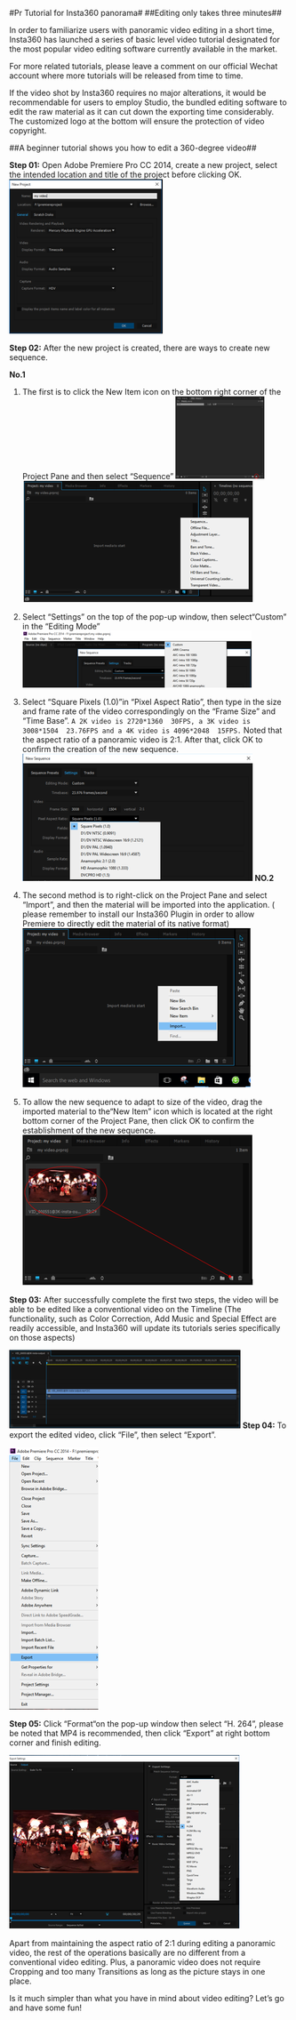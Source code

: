 #Pr Tutorial for Insta360 panorama#
##Editing only takes three minutes##
 
In order to familiarize users with panoramic video editing in a short time, Insta360 has launched a series of basic level video tutorial designated for the most popular video editing software currently available in the market. 

For more related tutorials, please leave a comment on our official Wechat account where more tutorials will be released from time to time.  

If the video shot by Insta360 requires no major alterations, it would be recommendable for users to employ Studio, the bundled editing software to edit the raw material as it can cut down the exporting time considerably. The customized logo at the bottom will ensure the protection of video copyright. 

##A beginner tutorial shows you how to edit a 360-degree video##

**Step 01:** Open Adobe Premiere Pro CC 2014, create a new project, select the intended location and title of the project before clicking OK.
![](../assets/4/1.png)
 
**Step 02:** After the new project is created, there are ways to create new sequence. 

**No.1**
1.	The first is to click the New Item icon on the bottom right corner of the Project Pane and then select “Sequence”
![](../assets/4/2.png)
![](../assets/4/3.png)

 
2.	Select “Settings” on the top of the pop-up window, then select“Custom” in the “Editing Mode” 
![](../assets/4/4.png)
4. Select “Square Pixels (1.0)”in “Pixel Aspect Ratio”, then type in the size and frame rate of the video correspondingly on the “Frame Size” and “Time Base”. ```A 2K video is 2720*1360  30FPS, a 3K video is 3008*1504  23.76FPS and a 4K video is 4096*2048  15FPS.``` Noted that the aspect ratio of a panoramic video is 2:1. After that, click OK to confirm the creation of the new sequence. 
![](../assets/4/5.png)
**NO.2**

1.	The second method is to right-click on the Project Pane and select “Import”, and then the material will be imported into the application. ( please remember to install our Insta360 Plugin in order to allow Premiere to directly edit the material of its native format)
![](../assets/4/6.png)
3. To allow the new sequence to adapt to size of the video, drag the imported material to the“New Item” icon which is located at the right bottom corner of the Project Pane, then click OK to confirm the establishment of the new sequence. 
![](../assets/4/7.png)
 

**Step 03:** After successfully complete the first two steps, the video will be able to be edited like a conventional video on the Timeline (The functionality, such as Color Correction, Add Music and Special Effect are readily accessible, and Insta360 will update its tutorials series specifically on those aspects) 
 
![](../assets/4/8.png)
**Step 04:** To export the edited video, click “File”, then select “Export”. 

![](../assets/4/9.png)
 
**Step 05:** Click “Format“on the pop-up window then select “H. 264”, please be noted that MP4 is recommended, then click “Export” at right bottom corner and finish editing.  

![](../assets/4/10.png)
 
Apart from maintaining the aspect ratio of 2:1 during editing a panoramic video, the rest of the operations basically are no different from a conventional video editing. Plus, a panoramic video does not require Cropping and too many Transitions as long as the picture stays in one place. 

Is it much simpler than what you have in mind about video editing? Let’s go and have some fun!

